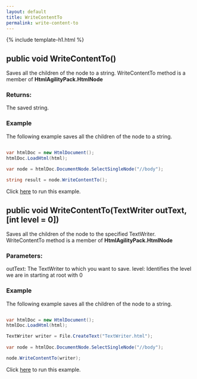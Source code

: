 ```yaml
---
layout: default
title: WriteContentTo
permalink: write-content-to
---
```


{% include template-h1.html %}

## public void WriteContentTo()

Saves all the children of the node to a string. WriteContentTo method is a member of **HtmlAgilityPack.HtmlNode**

### Returns:

The saved string.

### Example

The following example saves all the children of the node to a string.

```csharp

var htmlDoc = new HtmlDocument();
htmlDoc.LoadHtml(html);

var node = htmlDoc.DocumentNode.SelectSingleNode("//body");
		
string result = node.WriteContentTo();

```

Click [here](https://dotnetfiddle.net/mLxVJz) to run this example.

## public void WriteContentTo(TextWriter outText, [int level = 0])

Saves all the children of the node to the specified TextWriter. WriteContentTo method is a member of **HtmlAgilityPack.HtmlNode**

### Parameters:

outText: The TextWriter to which you want to save.
level: Identifies the level we are in starting at root with 0

### Example

The following example saves all the children of the node to a string.

```csharp

var htmlDoc = new HtmlDocument();
htmlDoc.LoadHtml(html);

TextWriter writer = File.CreateText("TextWriter.html");
		
var node = htmlDoc.DocumentNode.SelectSingleNode("//body");

node.WriteContentTo(writer);

```

Click [here](https://dotnetfiddle.net/SscjAW) to run this example.
